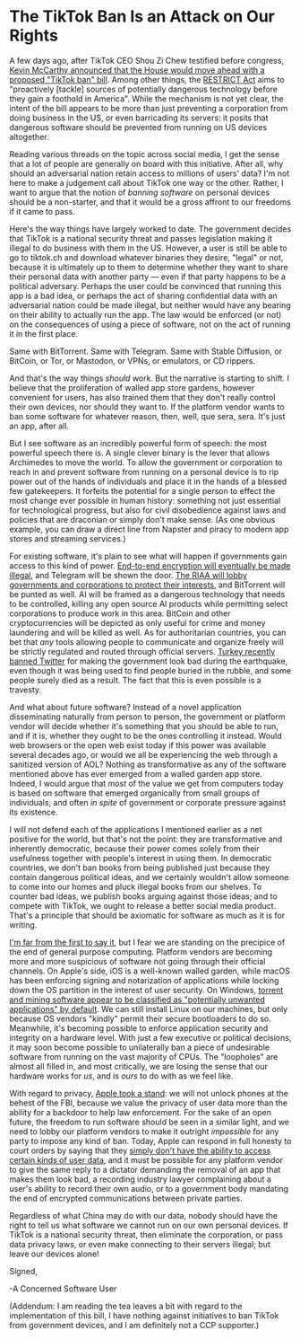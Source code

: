 # The TikTok Ban Is an Attack on Our Rights

A few days ago, after TikTok CEO Shou Zi Chew testified before congress, [Kevin McCarthy announced that the House would move ahead with a proposed "TikTok ban" bill](https://thehill.com/policy/technology/3919146-mccarthy-says-house-will-press-ahead-with-tiktok-bill-after-ceos-testimony/). Among other things, the [RESTRICT Act](https://www.warner.senate.gov/public/index.cfm/2023/3/senators-introduce-bipartisan-bill-to-tackle-national-security-threats-from-foreign-tech) aims to "proactively [tackle] sources of potentially dangerous technology before they gain a foothold in America". While the mechanism is not yet clear, the intent of the bill appears to be more than just preventing a corporation from doing business in the US, or even barricading its servers: it posits that dangerous software should be prevented from running on US devices altogether.

Reading various threads on the topic across social media, I get the sense that a lot of people are generally on board with this initiative. After all, why should an adversarial nation retain access to millions of users' data? I'm not here to make a judgement call about TikTok one way or the other. Rather, I want to argue that the notion of *banning software* on personal devices should be a non-starter, and that it would be a gross affront to our freedoms if it came to pass.

Here's the way things have largely worked to date. The government decides that TikTok is a national security threat and passes legislation making it illegal to do business with them in the US. However, a user is still be able to go to tiktok.ch and download whatever binaries they desire, "legal" or not, because it is ultimately up to them to determine whether they want to share their personal data with another party — even if that party happens to be a political adversary. Perhaps the user could be convinced that running this app is a bad idea, or perhaps the act of sharing confidential data with an adversarial nation could be made illegal, but neither would have any bearing on their ability to actually run the app. The law would be enforced (or not) on the consequences of using a piece of software, not on the act of running it in the first place.

Same with BitTorrent. Same with Telegram. Same with Stable Diffusion, or BitCoin, or Tor, or Mastodon, or VPNs, or emulators, or CD rippers.

And that's the way things *should* work. But the narrative is starting to shift. I believe that the proliferation of walled app store gardens, however convenient for users, has also trained them that they don't really control their own devices, nor should they want to. If the platform vendor wants to ban some software for whatever reason, then, well, que sera, sera. It's just an app, after all.

But I see software as an incredibly powerful form of speech: the most powerful speech there is. A single clever binary is the lever that allows Archimedes to move the world. To allow the government or corporation to reach in and prevent software from running on a personal device is to rip power out of the hands of individuals and place it in the hands of a blessed few gatekeepers. It forfeits the potential for a single person to effect the most change ever possible in human history: something not just essential for technological progress, but also for civil disobedience against laws and policies that are draconian or simply don't make sense. (As one obvious example, you can draw a direct line from Napster and piracy to modern app stores and streaming services.)

For existing software, it's plain to see what will happen if governments gain access to this kind of power. [End-to-end encryption will eventually be made illegal](https://mullvad.net/en/chatcontrol), and Telegram will be shown the door. [The RIAA will lobby governments and corporations to protect their interests](https://weblog.rogueamoeba.com/2023/03/24/the-riaa-v-steve-jobs/), and BitTorrent will be punted as well. AI will be framed as a dangerous technology that needs to be controlled, killing any open source AI products while permitting select corporations to produce work in this area. BitCoin and other cryptocurrencies will be depicted as only useful for crime and money laundering and will be killed as well. As for authoritarian countries, you can bet that *any* tools allowing people to communicate and organize freely will be strictly regulated and routed through official servers. [Turkey recently banned Twitter](https://www.reuters.com/world/middle-east/anger-over-turkeys-temporary-twitter-block-during-quake-rescue-2023-02-09/) for making the government look bad during the earthquake, even though it was being used to find people buried in the rubble, and some people surely died as a result. The fact that this is even possible is a travesty.

And what about future software? Instead of a novel application disseminating naturally from person to person, the government or platform vendor will decide whether it's something that you should be able to run, and if it is, whether they ought to be the ones controlling it instead. Would web browsers or the open web exist today if this power was available several decades ago, or would we all be experiencing the web through a sanitized version of AOL? Nothing as transformative as any of the software mentioned above has ever emerged from a walled garden app store. Indeed, I would argue that *most* of the value we get from computers today is based on software that emerged organically from small groups of individuals, and often *in spite* of government or corporate pressure against its existence.

I will not defend each of the applications I mentioned earlier as a net positive for the world, but that's not the point: they are transformative and inherently democratic, because their power comes solely from their usefulness together with people's interest in using them. In democratic countries, we don't ban books from being published just because they contain dangerous political ideas, and we certainly wouldn't allow someone to come into our homes and pluck illegal books from our shelves. To counter bad ideas, we publish books arguing against those ideas; and to compete with TikTok, we ought to release a better social media product. That's a principle that should be axiomatic for software as much as it is for writing.

[I'm far from the first to say it](https://boingboing.net/2012/08/23/civilwar.html), but I fear we are standing on the precipice of the end of general purpose computing. Platform vendors are becoming more and more suspicious of software not going through their official channels. On Apple's side, iOS is a well-known walled garden, while macOS has been enforcing signing and notarization of applications while locking down the OS partition in the interest of user security. On Windows, [torrent and mining software appear to be classified as "potentially unwanted applications" by default](https://www.technotification.com/2021/08/windows-blocks-torrent-mining-apps.html). We can still install Linux on our machines, but only because OS vendors "kindly" permit their secure bootloaders to do so. Meanwhile, it's becoming possible to enforce application security and integrity on a hardware level. With just a few executive or political decisions, it may soon become possible to unilaterally ban a piece of undesirable software from running on the vast majority of CPUs. The "loopholes" are almost all filled in, and most critically, we are losing the sense that our hardware works for *us*, and is *ours* to do with as we feel like.

With regard to privacy, [Apple took a stand](https://en.wikipedia.org/wiki/FBI%E2%80%93Apple_encryption_dispute): we will not unlock phones at the behest of the FBI, because we value the privacy of user data more than the ability for a backdoor to help law enforcement. For the sake of an open future, the freedom to run software should be seen in a similar light, and we need to lobby our platform vendors to make it outright *impossible* for any party to impose any kind of ban. Today, Apple can respond in full honesty to court orders by saying that they [simply don't have the ability to access certain kinds of user data](https://www.apple.com/newsroom/2022/12/apple-advances-user-security-with-powerful-new-data-protections/), and it must be possible for any platform vendor to give the same reply to a dictator demanding the removal of an app that makes them look bad, a recording industry lawyer complaining about a user's ability to record their own audio, or to a government body mandating the end of encrypted communications between private parties.

Regardless of what China may do with our data, nobody should have the right to tell us what software we cannot run on our own personal devices. If TikTok is a national security threat, then eliminate the corporation, or pass data privacy laws, or even make connecting to their servers illegal; but leave our devices alone!

Signed,

-A Concerned Software User

(Addendum: I am reading the tea leaves a bit with regard to the implementation of this bill, I have nothing against initiatives to ban TikTok from government devices, and I am definitely not a CCP supporter.)
